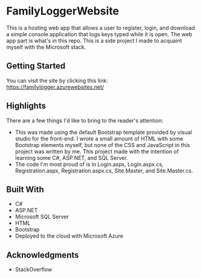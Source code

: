 # FamilyLoggerWebsite

This is a hosting web app that allows a user to register, login, and download a simple console application that logs keys typed while it is open. The web app part is what's in this repo. This is a side project I made to acquaint myself with the Microsoft stack.

## Getting Started

You can visit the site by clicking this link: https://familylogger.azurewebsites.net/

## Highlights

There are a few things I'd like to bring to the reader's attention:

* This was made using the default Bootstrap template provided by visual studio for the front-end. I wrote a small amount of HTML with some Bootstrap elements myself, but none of the CSS and JavaScript in this project was written by me. This project made with the intention of learning some C#, ASP.NET, and SQL Server.
* The code I'm most proud of is in Login.aspx, Login.aspx.cs, Registration.aspx, Registration.aspx.cs, Site.Master, and Site.Master.cs.


## Built With

* C#
* ASP.NET
* Microsoft SQL Server
* HTML
* Bootstrap
* Deployed to the cloud with Microsoft Azure

## Acknowledgments

* StackOverflow

